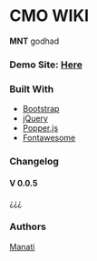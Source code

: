 # CMO WIKI
**MNT** godhad

### Demo Site: [Here]()

### Built With




- [Bootstrap](http://getbootstrap.com/)
- [jQuery](https://jquery.com/)
- [Popper.js](https://popper.js.org/)
- [Fontawesome](http://fontawesome.io/)


### Changelog
#### V 0.0.5
¿¿¿
### Authors
[Manati](매너티)
